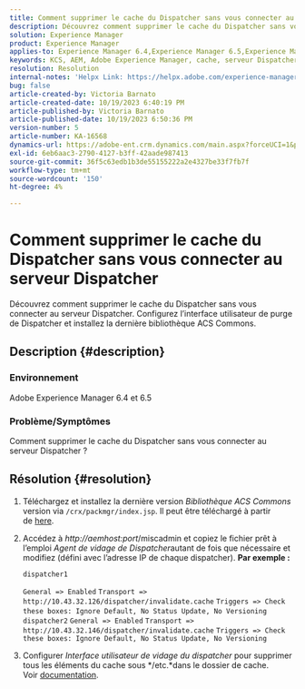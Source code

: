 ```yaml
---
title: Comment supprimer le cache du Dispatcher sans vous connecter au serveur Dispatcher
description: Découvrez comment supprimer le cache du Dispatcher sans vous connecter au serveur Dispatcher.
solution: Experience Manager
product: Experience Manager
applies-to: Experience Manager 6.4,Experience Manager 6.5,Experience Manager
keywords: KCS, AEM, Adobe Experience Manager, cache, serveur Dispatcher
resolution: Resolution
internal-notes: 'Helpx Link: https://helpx.adobe.com/experience-manager/kb/How-to-delete-the-dispatcher-cache-without-logging-into-the-Dispatchers-AEM.html'
bug: false
article-created-by: Victoria Barnato
article-created-date: 10/19/2023 6:40:19 PM
article-published-by: Victoria Barnato
article-published-date: 10/19/2023 6:50:36 PM
version-number: 5
article-number: KA-16568
dynamics-url: https://adobe-ent.crm.dynamics.com/main.aspx?forceUCI=1&pagetype=entityrecord&etn=knowledgearticle&id=94f206ee-ae6e-ee11-8df0-6045bd006793
exl-id: 6eb6aac3-2790-4127-b3ff-42aade987413
source-git-commit: 36f5c63edb1b3de55155222a2e4327be33f7fb7f
workflow-type: tm+mt
source-wordcount: '150'
ht-degree: 4%

---
```


# Comment supprimer le cache du Dispatcher sans vous connecter au serveur Dispatcher


Découvrez comment supprimer le cache du Dispatcher sans vous connecter au serveur Dispatcher. Configurez l’interface utilisateur de purge de Dispatcher et installez la dernière bibliothèque ACS Commons.

## Description {#description}


### <b>Environnement</b>

Adobe Experience Manager 6.4 et 6.5



### <b>Problème/Symptômes</b>

Comment supprimer le cache du Dispatcher sans vous connecter au serveur Dispatcher ?


## Résolution {#resolution}


1. Téléchargez et installez la dernière version *Bibliothèque ACS Commons* version via `/crx/packmgr/index.jsp`. Il peut être téléchargé à partir de [here](https://github.com/Adobe-Consulting-Services/acs-aem-commons/releases).
2. Accédez à *http://aemhost:port*/miscadmin et copiez le fichier prêt à l’emploi *Agent de vidage de Dispatcher*autant de fois que nécessaire et modifiez (défini avec l’adresse IP de chaque dispatcher).
   <b>Par exemple :</b>



   ```
   dispatcher1
   ```


   `General => Enabled`
   `Transport => http://10.43.32.126/dispatcher/invalidate.cache`
   `Triggers => Check these boxes: Ignore Default, No Status Update, No Versioning`
   ` `
   `dispatcher2`
   `General => Enabled`
   `Transport => http://10.43.32.146/dispatcher/invalidate.cache`
   `Triggers => Check these boxes: Ignore Default, No Status Update, No Versioning`
3. Configurer *Interface utilisateur de vidage du dispatcher* pour supprimer tous les éléments du cache sous */etc.*dans le dossier de cache. Voir [documentation](https://adobe-consulting-services.github.io/acs-aem-commons/features/dispatcher-flush-ui/index.html).
